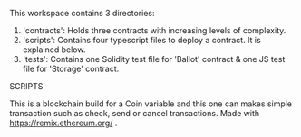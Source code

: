 This workspace contains 3 directories:

1. 'contracts': Holds three contracts with increasing levels of complexity.
2. 'scripts': Contains four typescript files to deploy a contract. It is explained below.
3. 'tests': Contains one Solidity test file for 'Ballot' contract & one JS test file for 'Storage' contract.

SCRIPTS

This is a blockchain build for a Coin variable and this one can makes simple transaction such as check, send or cancel transactions.
Made with https://remix.ethereum.org/ .
